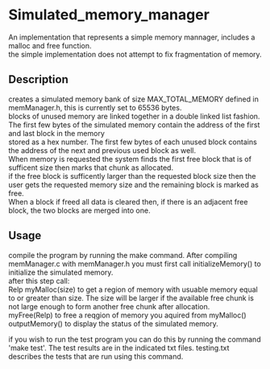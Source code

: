 # Simulated_memory_manager
An implementation that represents a simple memory mannager, includes a malloc and free function.\
the simple implementation does not attempt to fix fragmentation of memory.
## Description
creates a simulated memory bank of size MAX_TOTAL_MEMORY defined in memManager.h, this is currently set to 65536 bytes.\
blocks of unused memory are linked together in a double linked list fashion. The first few bytes of the simulated memory contain the address of the first and last block in the memory\
stored as a hex number. The first few bytes of each unused block contains the address of the next and previous used block as well.\
When memory is requested the system finds the first free block that is of sufficent size then marks that chunk as allocated.\
if the free block is sufficently larger than the requested block size then the user gets the requested memory size and the remaining block is marked as free.\
When a block if freed all data is cleared then, if there is an adjacent free block, the two blocks are merged into one.
## Usage
compile the program by running the make command.
After compiling memManager.c with memManager.h you must first call initializeMemory() to initialize the simulated memory.\
after this step call:\
Relp myMalloc(size) to get a region of memory with usuable memory equal to or greater than size. The size will be larger if the available free chunk is not large enough to form another free chunk after allocation.\
myFree(Relp) to free a reqgion of memory you aquired from myMalloc()\
outputMemory() to display the status of the simulated memory.

if you wish to run the test program you can do this by running the command 'make test'. The test results are in the indicated txt files.
testing.txt describes the tests that are run using this command.


